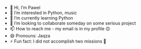 - 👋 Hi, I’m Pawel
- 👀 I’m interested in Python, music
- 🌱 I’m currently learning Python
- 💞️ I’m looking to collaborate someday on some serious project
- 📫 How to reach me - my email is in my profile 😊
- 😄 Pronouns: Jaqza
- ⚡ Fun fact: I did not accomplish two missions 🤟 


